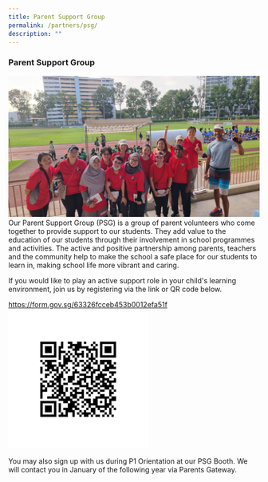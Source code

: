 ```yaml
---
title: Parent Support Group
permalink: /partners/psg/
description: ""
---
```

### **Parent Support Group**
![](/images/PSG/welcome.jpg)
Our Parent Support Group (PSG) is a group of parent volunteers who come together to provide support to our students. They add value to the education of our students through their involvement in school programmes and activities. The active and positive partnership among parents, teachers and the community help to make the school a safe place for our students to learn in, making school life more vibrant and caring.

If you would like to play an active support role in your child's learning environment, join us by registering via the link or QR code below.

https://form.gov.sg/63326fcceb453b0012efa51f
![](/images/PSG/psg%20qr%202.png)

You may also sign up with us during P1 Orientation at our PSG Booth. We will contact you in January of the following year via Parents Gateway.
